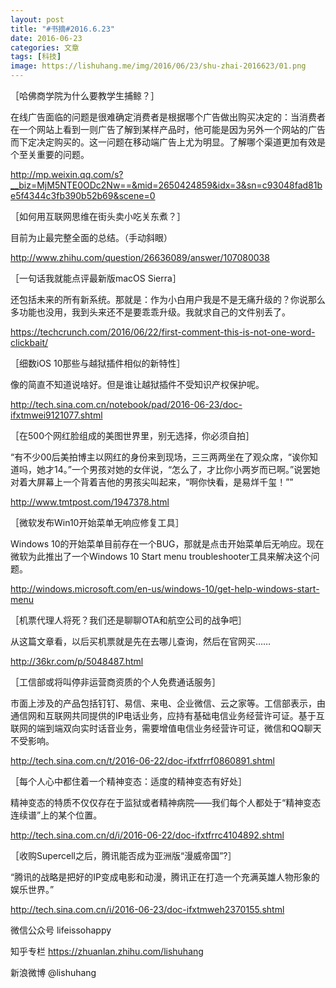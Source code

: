 ```yaml
---
layout: post
title: "#书摘#2016.6.23"
date: 2016-06-23
categories: 文章
tags: [科技]
image: https://lishuhang.me/img/2016/06/23/shu-zhai-2016623/01.png
---
```


［哈佛商学院为什么要教学生捕鲸？］

在线广告面临的问题是很难确定消费者是根据哪个广告做出购买决定的：当消费者在一个网站上看到一则广告了解到某样产品时，他可能是因为另外一个网站的广告而下定决定购买的。这一问题在移动端广告上尤为明显。了解哪个渠道更加有效是个至关重要的问题。

http://mp.weixin.qq.com/s?__biz=MjM5NTE0ODc2Nw==&mid=2650424859&idx=3&sn=c93048fad81be5f4344c3fb390b52b69&scene=0

［如何用互联网思维在街头卖小吃关东煮？］

目前为止最完整全面的总结。（手动斜眼）

http://www.zhihu.com/question/26636089/answer/107080038

［一句话我就能点评最新版macOS Sierra］

还包括未来的所有新系统。那就是：作为小白用户我是不是无痛升级的？你说那么多功能也没用，我到头来还不是要乖乖升级。我就求自己的文件别丢了。

https://techcrunch.com/2016/06/22/first-comment-this-is-not-one-word-clickbait/

［细数iOS 10那些与越狱插件相似的新特性］

像的简直不知道说啥好。但是谁让越狱插件不受知识产权保护呢。

http://tech.sina.com.cn/notebook/pad/2016-06-23/doc-ifxtmwei9121077.shtml

［在500个网红脸组成的美图世界里，别无选择，你必须自拍］

“有不少00后美拍博主以网红的身份来到现场，三三两两坐在了观众席，“诶你知道吗，她才14。”一个男孩对她的女伴说，“怎么了，才比你小两岁而已啊。”说罢她对着大屏幕上一个背着吉他的男孩尖叫起来，“啊你快看，是易烊千玺！””

http://www.tmtpost.com/1947378.html

［微软发布Win10开始菜单无响应修复工具］

Windows 10的开始菜单目前存在一个BUG，那就是点击开始菜单后无响应。现在微软为此推出了一个Windows 10 Start menu troubleshooter工具来解决这个问题。

http://windows.microsoft.com/en-us/windows-10/get-help-windows-start-menu

［机票代理人将死？我们还是聊聊OTA和航空公司的战争吧］

从这篇文章看，以后买机票就是先在去哪儿查询，然后在官网买……

http://36kr.com/p/5048487.html

［工信部或将叫停非运营商资质的个人免费通话服务］

市面上涉及的产品包括钉钉、易信、来电、企业微信、云之家等。工信部表示，由通信网和互联网共同提供的IP电话业务，应持有基础电信业务经营许可证。基于互联网的端到端双向实时话音业务，需要增值电信业务经营许可证，微信和QQ聊天不受影响。

http://tech.sina.com.cn/t/2016-06-22/doc-ifxtfrrf0860891.shtml

［每个人心中都住着一个精神变态：适度的精神变态有好处］

精神变态的特质不仅仅存在于监狱或者精神病院——我们每个人都处于“精神变态连续谱”上的某个位置。

http://tech.sina.com.cn/d/i/2016-06-22/doc-ifxtfrrc4104892.shtml

［收购Supercell之后，腾讯能否成为亚洲版“漫威帝国”?］

“腾讯的战略是把好的IP变成电影和动漫，腾讯正在打造一个充满英雄人物形象的娱乐世界。”

http://tech.sina.com.cn/i/2016-06-23/doc-ifxtmweh2370155.shtml

微信公众号 lifeissohappy

知乎专栏 https://zhuanlan.zhihu.com/lishuhang

新浪微博 @lishuhang